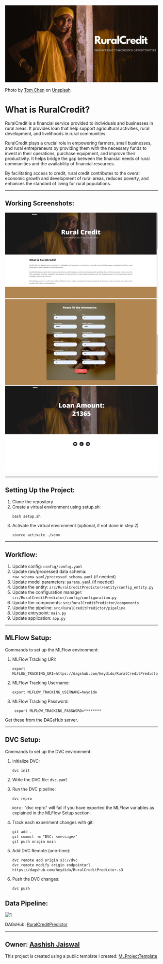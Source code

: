 ![RuralCredit](static/assets/img/RuralCredit.jpg)

Photo by <a href="https://unsplash.com/@tomcchen?utm_content=creditCopyText&utm_medium=referral&utm_source=unsplash">Tom Chen</a> on <a href="https://unsplash.com/photos/woman-leaning-on-wall-jO1OyKR7s68?utm_content=creditCopyText&utm_medium=referral&utm_source=unsplash">Unsplash</a>

# What is RuralCredit?
<p>RuralCredit is a financial service provided to individuals and businesses in rural areas. It provides loan that help support agricultural activities, rural development, and livelihoods in rural communities.</p>
<p>RuralCredit plays a crucial role in empowering farmers, small businesses, and rural entrepreneurs by providing them with the necessary funds to invest in their operations, purchase equipment, and improve their productivity. It helps bridge the gap between the financial needs of rural communities and the availability of financial resources.</p>
<p>By facilitating access to credit, rural credit contributes to the overall economic growth and development of rural areas, reduces poverty, and enhances the standard of living for rural populations.</p>

------------------------------------------------------------------------------------------------------------------------

## Working Screenshots:
![1](static/assets/img/1.png)
![2](static/assets/img/2.png)
![3](static/assets/img/3.png)

------------------------------------------------------------------------------------------------------------------------
## Setting Up the Project:
1. Clone the repository
2. Create a virtual environment using setup.sh:
    ```
    bash setup.sh 
    ```
3. Activate the virtual environment (optional, if not done in step 2)
    ```
    source activate ./venv
    ``` 
------------------------------------------------------------------------------------------------------------------------

## Workflow:
1. Update config: `config/config.yaml`
2. Update raw/processed data schema: `raw_schema.yaml/processed_schema.yaml` (if needed)
3. Update model parameters: `params.yaml` (if needed)
4. Update the entity: `src/RuralCreditPredictor/entity/config_entity.py`
5. Update the configuration manager: `src/RuralCreditPredictor/config/configuration.py`
6. Update the components: `src/RuralCreditPredictor/components`
7. Update the pipeline: `src/RuralCreditPredictor/pipeline`
8. Update entrypoint: `main.py`
9. Update application: `app.py`

------------------------------------------------------------------------------------------------------------------------

## MLFlow Setup:
Commands to set up the MLFlow environment:
1. MLFlow Tracking URI:
   ```
   export MLFLOW_TRACKING_URI=https://dagshub.com/heydido/RuralCreditPredictor.mlflow
   ```
2. MLFlow Tracking Username:
   ```
   export MLFLOW_TRACKING_USERNAME=heydido
   ```
3. MLFlow Tracking Password:
   ```
    export MLFLOW_TRACKING_PASSWORD=********
    ```
Get these from the DAGsHub server.

------------------------------------------------------------------------------------------------------------------------

## DVC Setup:
Commands to set up the DVC environment:

1. Initialize DVC:
   ```
   dvc init
   ```
2. Write the DVC file: `dvc.yaml`

3. Run the DVC pipeline:
   ```
   dvc repro
   ```
   `Note:` "dvc repro" will fail if you have exported the MLFlow variables as explained in the MLFlow Setup section. 

4. Track each experiment changes with git:
    ```
    git add .
    git commit -m "DVC: <message>"
    git push origin main
    ```
5. Add DVC Remote (one-time):
    ```
    dvc remote add origin s3://dvc
   dvc remote modify origin endpointurl https://dagshub.com/heydido/RuralCreditPredictor.s3
    ```
6. Push the DVC changes:
    ```
    dvc push
    ```

## Data Pipeline:
![1](static/assets/img/data_pipeline.png)

DAGsHub: [RuralCreditPredictor](https://dagshub.com/heydido/RuralCreditPredictor)

------------------------------------------------------------------------------------------------------------------------
Owner: [Aashish Jaiswal](https://www.linktr.ee/heydido)
------------------------------------------------------------------------------------------------------------------------

This project is created using a public template I created: [MLProjectTemplate](https://github.com/heydido/MLProjectTemplate)
